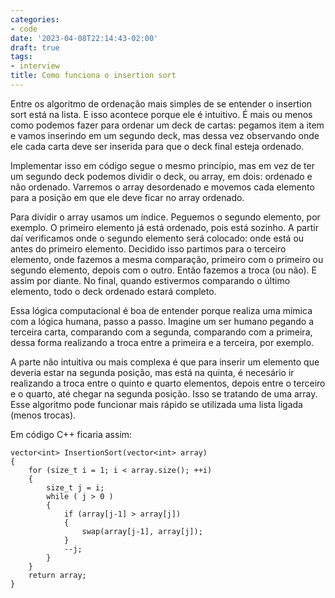 ```yaml
---
categories:
- code
date: '2023-04-08T22:14:43-02:00'
draft: true
tags:
- interview
title: Como funciona o insertion sort
---
```


Entre os algoritmo de ordenação mais simples de se entender o insertion sort está na lista. E isso acontece porque ele é intuitivo. É mais ou menos como podemos fazer para ordenar um deck de cartas: pegamos item a item e vamos inserindo em um segundo deck, mas dessa vez observando onde ele cada carta deve ser inserida para que o deck final esteja ordenado.

Implementar isso em código segue o mesmo princípio, mas em vez de ter um segundo deck podemos dividir o deck, ou array, em dois: ordenado e não ordenado. Varremos o array desordenado e movemos cada elemento para a posição em que ele deve ficar no array ordenado.

Para dividir o array usamos um índice. Peguemos o segundo elemento, por exemplo. O primeiro elemento já está ordenado, pois está sozinho. A partir daí verificamos onde o segundo elemento será colocado: onde está ou antes do primeiro elemento. Decidido isso partimos para o terceiro elemento, onde fazemos a mesma comparação, primeiro com o primeiro ou segundo elemento, depois com o outro. Então fazemos a troca (ou não). E assim por diante. No final, quando estivermos comparando o último elemento, todo o deck ordenado estará completo.

Essa lógica computacional é boa de entender porque realiza uma mímica com a lógica humana, passo a passo. Imagine um ser humano pegando a terceira carta, comparando com a segunda, comparando com a primeira, dessa forma realizando a troca entre a primeira e a terceira, por exemplo.

A parte não intuitiva ou mais complexa é que para inserir um elemento que deveria estar na segunda posição, mas está na quinta, é necesário ir realizando a troca entre o quinto e quarto elementos, depois entre o terceiro e o quarto, até chegar na segunda posição. Isso se tratando de uma array. Esse algoritmo pode funcionar mais rápido se utilizada uma lista ligada (menos trocas).

Em código C++ ficaria assim:

```
vector<int> InsertionSort(vector<int> array)
{
    for (size_t i = 1; i < array.size(); ++i)
    {
        size_t j = i;
        while ( j > 0 )
        {
            if (array[j-1] > array[j])
            {
                swap(array[j-1], array[j]);
            }
            --j;
        }
    }
    return array;
}
```

